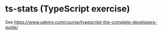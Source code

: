 # ts-stats (TypeScript exercise)

See https://www.udemy.com/course/typescript-the-complete-developers-guide/
